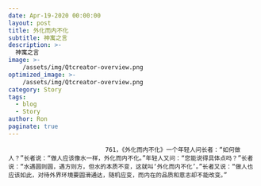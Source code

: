 ```yaml
---
date: Apr-19-2020 00:00:00
layout: post
title: 外化而内不化
subtitle: 神寓之言
description: >-
  神寓之言
image: >-
    /assets/img/Qtcreator-overview.png
optimized_image: >-
    /assets/img/Qtcreator-overview.png
category: Story
tags:
  - blog
  - Story
author: Ron
paginate: true
---
```


							　　761，《外化而内不化》一个年轻人问长者：“如何做人？”长者说：“做人应该像水一样，外化而内不化。”年轻人又问：“您能说得具体点吗？”长者说：“水遇圆则圆，遇方则方，但水的本质不变，这就叫‘外化而内不化’。”长者又说：“做人也应该如此，对待外界环境要圆滑通达，随机应变，而内在的品质和意志却不能改变。”
							
							
						